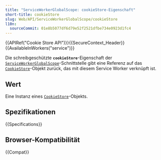 ```yaml
---
title: "ServiceWorkerGlobalScope: cookieStore-Eigenschaft"
short-title: cookieStore
slug: Web/API/ServiceWorkerGlobalScope/cookieStore
l10n:
  sourceCommit: 01e8b5077df6d79e52f2521dfbe734e0923d1fc4
---
```


{{APIRef("Cookie Store API")}}{{SecureContext_Header}}{{AvailableInWorkers("service")}}

Die schreibgeschützte **`cookieStore`**-Eigenschaft der [`ServiceWorkerGlobalScope`](/de/docs/Web/API/ServiceWorkerGlobalScope)-Schnittstelle gibt eine Referenz auf das [`CookieStore`](/de/docs/Web/API/CookieStore)-Objekt zurück, das mit diesem Service Worker verknüpft ist.

## Wert

Eine Instanz eines [`CookieStore`](/de/docs/Web/API/CookieStore)-Objekts.

## Spezifikationen

{{Specifications}}

## Browser-Kompatibilität

{{Compat}}
